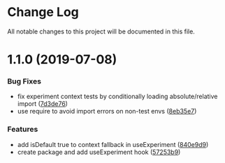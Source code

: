 # Change Log

All notable changes to this project will be documented in this file.

<a name="1.1.0"></a>
# 1.1.0 (2019-07-08)


### Bug Fixes

* fix experiment context tests by conditionally loading absolute/relative import ([7d3de76](https://github.com/SUI-Components/schibsted-spain-components/commit/7d3de76))
* use require to avoid import errors on non-test envs ([8eb35e7](https://github.com/SUI-Components/schibsted-spain-components/commit/8eb35e7))


### Features

* add isDefault true to context fallback in useExperiment ([840e9d9](https://github.com/SUI-Components/schibsted-spain-components/commit/840e9d9))
* create package and add useExperiment hook ([57253b9](https://github.com/SUI-Components/schibsted-spain-components/commit/57253b9))



